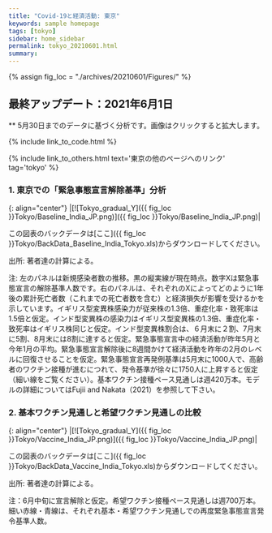 ```yaml
---
title: "Covid-19と経済活動: 東京"
keywords: sample homepage
tags: [tokyo]
sidebar: home_sidebar
permalink: tokyo_20210601.html
summary:
---
```


{% assign fig_loc = "./archives/20210601/Figures/" %}

## 最終アップデート：2021年6月1日
** 5月30日までのデータに基づく分析です。画像はクリックすると拡大します。

{% include link_to_code.html %}

{% include link_to_others.html text='東京の他のページへのリンク' tag='tokyo' %}




<!-- #### (i) 基本シナリオ

{: align="center"}
|[![Tokyo_gradual_Y]({{ fig_loc }}Tokyo/GradualRecovery1_jp.png)]({{ fig_loc }}Tokyo/GradualRecovery1_jp.png)|

この図表のバックデータは[ここ]({{ fig_loc }}Tokyo/BackData_GradualRecoveryTokyo_1.xls)からダウンロードしてください。

出所: 著者達の計算による。<br>
{% include footnote_20210330_1.html %} -->

<!-- - この図をどのように理解すべきなのかは、このページ[[ここをクリック]](./tokyo_20210209.html#1-東京での緊急事態宣言解除後の経済促進ペース分析){:target="_blank" rel="noopener"}の解説を参考にして下さい。 -->

<!-- #### (ii) 気の引き締まりシナリオ

{: align="center"}
|[![Tokyo_gradual_Y]({{ fig_loc }}Tokyo/GradualRecovery3_jp.png)]({{ fig_loc }}Tokyo/GradualRecovery3_jp.png)|

この図表のバックデータは[ここ]({{ fig_loc }}Tokyo/BackData_GradualRecoveryTokyo_3.xls)からダウンロードしてください。

出所: 著者達の計算による。<br>
{% include footnote_20210413_tokyo2.html %} -->

<!-- #### (iii) 変異株シナリオ (A)

{: align="center"}
|[![Tokyo_gradual_Y]({{ fig_loc }}Tokyo/GradualRecovery41_jp.png)]({{ fig_loc }}Tokyo/GradualRecovery41_jp.png)|

この図表のバックデータは[ここ]({{ fig_loc }}Tokyo/BackData_GradualRecoveryTokyo_41.xls)からダウンロードしてください。

出所: 著者達の計算による。<br>
{% include footnote_20210330_34.html %}
このシナリオでの今週の変異株割合初期値は0.43%です。 -->

<!-- #### (i) 変異株シナリオ -->
### 1. 東京での「緊急事態宣言解除基準」分析

{: align="center"}
|[![Tokyo_gradual_Y]({{ fig_loc }}Tokyo/Baseline_India_JP.png)]({{ fig_loc }}Tokyo/Baseline_India_JP.png)|

この図表のバックデータは[ここ]({{ fig_loc }}Tokyo/BackData_Baseline_India_Tokyo.xls)からダウンロードしてください。

出所: 著者達の計算による。<br>

注: 左のパネルは新規感染者数の推移。黒の縦実線が現在時点。数字Xは緊急事態宣言の解除基準人数です。右のパネルは、それぞれのXによってどのように1年後の累計死亡者数（これまでの死亡者数を含む）と経済損失が影響を受けるかを示しています。イギリス型変異株感染力が従来株の1.3倍、重症化率・致死率は1.5倍と仮定。インド型変異株の感染力はイギリス型変異株の1.3倍、重症化率・致死率はイギリス株同じと仮定。インド型変異株割合は、６月末に２割、7月末に5割、8月末には8割に達すると仮定。緊急事態宣言中の経済活動が昨年5月と今年1月の平均。緊急事態宣言解除後に8週間かけて経済活動を昨年の2月のレベルに回復させることを仮定。緊急事態宣言再発例基準は5月末に1000人で、高齢者のワクチン接種が進むにつれて、発令基準が徐々に1750人に上昇すると仮定（細い線をご覧ください）。基本ワクチン接種ペース見通しは週420万本。モデルの詳細についてはFujii and Nakata（2021）を参照して下さい。



### 2. 基本ワクチン見通しと希望ワクチン見通しの比較

{: align="center"}
|[![Tokyo_gradual_Y]({{ fig_loc }}Tokyo/Vaccine_India_JP.png)]({{ fig_loc }}Tokyo/Vaccine_India_JP.png)|

この図表のバックデータは[ここ]({{ fig_loc }}Tokyo/BackData_Vaccine_India_Tokyo.xls)からダウンロードしてください。

出所: 著者達の計算による。<br>

注：6月中旬に宣言解除と仮定。希望ワクチン接種ペース見通しは週700万本。細い赤線・青線は、それぞれ基本・希望ワクチン見通しでの再度緊急事態宣言発令基準人数。

<!--（B）インド型変異株蔓延シナリオ

{: align="center"}
|[![Tokyo_gradual_Y]({{ fig_loc }}Tokyo/Vaccine_India_varstart_2_JP.png)]({{ fig_loc }}Tokyo/Vaccine_India_varstart_2_JP.png)|

この図表のバックデータは[ここ]({{ fig_loc }}Tokyo/BackData_Vaccine_India_Tokyo.xls)からダウンロードしてください。

出所: 著者達の計算による。<br>

注：6月中旬に宣言解除と仮定。インド型変異株割合が（１）8月中旬に5割に達し、（２）9月中旬には9割に達する、と仮定しています。-->
